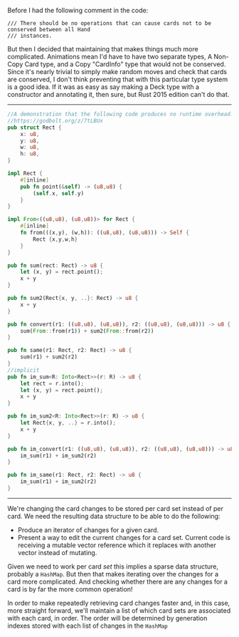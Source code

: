 Before I had the following comment in the code:
```
/// There should be no operations that can cause cards not to be conserved between all Hand
/// instances.
```

But then I decided that maintaining that makes things much more complicated. Animations mean I'd have to have two separate types, A Non-Copy Card type, and a Copy "CardInfo" type that would not be conserved. Since it's nearly trivial to simply make random moves and check that cards are conserved, I don't think preventing that with this particular type system is a good idea. If it was as easy as say making a Deck type with a constructor and annotating it, then sure, but Rust 2015 edition can't do that.

___

```rust
//A demonstration that the following code produces no runtime overhead.
//https://godbolt.org/z/7tLBUx
pub struct Rect {
    x: u8,
    y: u8,
    w: u8,
    h: u8,
}

impl Rect {
    #[inline]
    pub fn point(&self) -> (u8,u8) {
        (self.x, self.y)
    }
}

impl From<((u8,u8), (u8,u8))> for Rect {
    #[inline]
    fn from(((x,y), (w,h)): ((u8,u8), (u8,u8))) -> Self {
        Rect {x,y,w,h}
    }
}

pub fn sum(rect: Rect) -> u8 {
    let (x, y) = rect.point();
    x + y
}

pub fn sum2(Rect{x, y, ..}: Rect) -> u8 {
    x + y
}

pub fn convert(r1: ((u8,u8), (u8,u8)), r2: ((u8,u8), (u8,u8))) -> u8 {
    sum(From::from(r1)) + sum2(From::from(r2))
}

pub fn same(r1: Rect, r2: Rect) -> u8 {
    sum(r1) + sum2(r2)
}
//implicit
pub fn im_sum<R: Into<Rect>>(r: R) -> u8 {
    let rect = r.into();
    let (x, y) = rect.point();
    x + y
}

pub fn im_sum2<R: Into<Rect>>(r: R) -> u8 {
    let Rect{x, y, ..} = r.into();
    x + y
}

pub fn im_convert(r1: ((u8,u8), (u8,u8)), r2: ((u8,u8), (u8,u8))) -> u8 {
    im_sum(r1) + im_sum2(r2)
}

pub fn im_same(r1: Rect, r2: Rect) -> u8 {
    im_sum(r1) + im_sum2(r2)
}
```

___

We're changing the card changes to be stored per card set instead of per card. We need the resulting data structure to be able to do the following:
* Produce an iterator of changes for a given card.
* Present a way to edit the current changes for a card set. Current code is receiving a mutable vector reference which it replaces with another vector instead of mutating.

Given we need to work per card *set* this implies a sparse data structure, probably a `HashMap`. But then that makes iterating over the changes for a card more complicated. And checking whether there are any changes for a card is by far the more common operation!


In order to make repeatedly retrieving card changes faster and, in this case, more straight forward, we'll maintain a list of which card sets are associated with each card, in order. The order will be determined by generation indexes stored with each list of changes in the `HashMap`